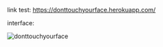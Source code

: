 link test: https://donttouchyourface.herokuapp.com/

interface:

![donttouchyourface](https://user-images.githubusercontent.com/67855349/144784389-182bcab8-57f9-4d0b-9872-2ad242b7a51c.png)
